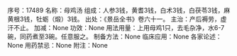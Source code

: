 序号：17489
名称：母鸡汤
组成：人参3钱，黄耆3钱，白术3钱，白茯苓3钱，麻黄根3钱，牡蛎（煅）3钱。
出处：《景岳全书》卷六十一。
主治：产后褥劳，虚汗不止。
加减：None
功效：None
用法用量：上用母鸡1只，去毛杂净，水6-7碗，同药煮至3碗。任意服之。
制备方法：None
临床应用：None
各家论述：None
用药禁忌：None
附注：None
